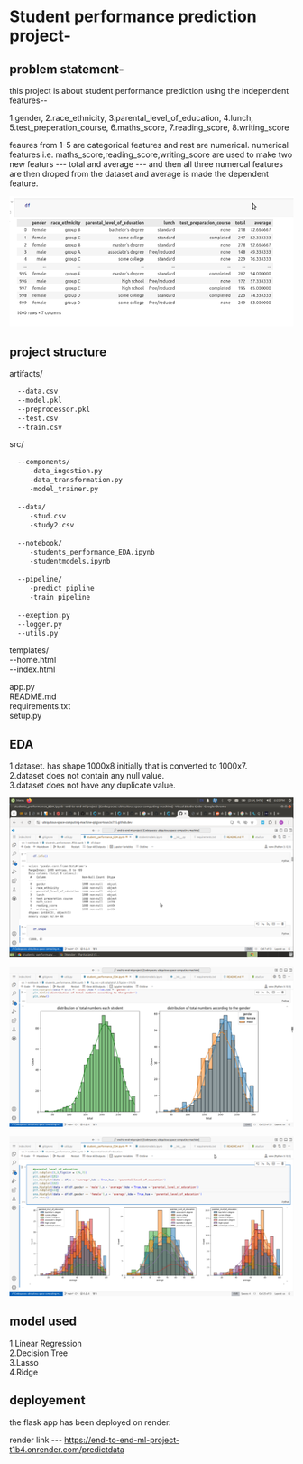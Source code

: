 # Student performance prediction project-

## problem statement- 
this project is about student performance prediction using the independent features-- 

1.gender,
2.race_ethnicity,
3.parental_level_of_education,
4.lunch,
5.test_preperation_course,
6.maths_score,
7.reading_score,
8.writing_score

feaures from 1-5 are categorical features and rest are numerical. numerical features i.e. maths_score,reading_score,writing_score are used to make two new featurs --- total and average --- and then all three numercal features are then droped from the dataset and average is made the dependent feature.

![alt text](pictures/dataset1.png)


## project structure

artifacts/  

      --data.csv  
      --model.pkl   
      --preprocessor.pkl  
      --test.csv  
      --train.csv  

src/  

      --components/  
         -data_ingestion.py  
         -data_transformation.py  
         -model_trainer.py  

      --data/  
         -stud.csv  
         -study2.csv 

      --notebook/  
         -students_performance_EDA.ipynb    
         -studentmodels.ipynb 
  
      --pipeline/  
         -predict_pipline    
         -train_pipeline 

      --exeption.py  
      --logger.py  
      --utils.py  

templates/  
      --home.html  
      --index.html  

app.py  
README.md  
requirements.txt    
setup.py       
       


## EDA

1.dataset. has shape 1000x8 initially that is converted to 1000x7.  
2.dataset does not contain any null value.  
3.dataset does not have any duplicate value.  

![alt text](pictures/eda1.png)

![alt text](pictures/eda2.png)

![alt text](pictures/eda3.png)

## model used

1.Linear Regression  
2.Decision Tree  
3.Lasso  
4.Ridge  

## deployement

the flask app has been deployed on render.  

render link ---
https://end-to-end-ml-project-t1b4.onrender.com/predictdata